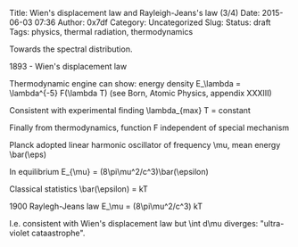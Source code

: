 Title: Wien's displacement law and Rayleigh-Jeans's law (3/4)
Date: 2015-06-03 07:36
Author: 0x7df
Category: Uncategorized
Slug: 
Status: draft
Tags: physics, thermal radiation, thermodynamics

Towards the spectral distribution.

1893 - Wien's displacement law

Thermodynamic engine can show: energy density E_\lambda =
\lambda^{-5} F(\lambda T) (see Born, Atomic Physics, appendix XXXIII)

Consistent with experimental finding \lambda_{max} T = constant

Finally from thermodynamics, function F independent of special mechanism

Planck adopted linear harmonic oscillator of frequency \mu, mean energy
\bar(\\eps)

In equilibrium E_{\mu} = (8\pi\mu^2/c^3)\bar(\epsilon)

Classical statistics \bar(\epsilon) = kT

1900 Raylegh-Jeans law E_\mu = (8\pi\mu^2/c^3) kT

I.e. consistent with Wien's displacement law but \int d\mu diverges:
"ultra-violet cataastrophe".

